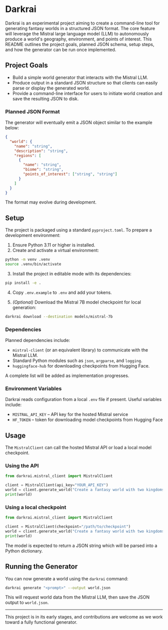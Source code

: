 # Darkrai

Darkrai is an experimental project aiming to create a command-line tool for generating fantasy worlds in a structured JSON format. The core feature will leverage the Mistral large language model (LLM) to autonomously produce a world's geography, environment, and points of interest. This README outlines the project goals, planned JSON schema, setup steps, and how the generator can be run once implemented.

## Project Goals

- Build a simple world generator that interacts with the Mistral LLM.
- Produce output in a standard JSON structure so that clients can easily parse or display the generated world.
- Provide a command-line interface for users to initiate world creation and save the resulting JSON to disk.

### Planned JSON Format

The generator will eventually emit a JSON object similar to the example below:

```json
{
  "world": {
    "name": "string",
    "description": "string",
    "regions": [
      {
        "name": "string",
        "biome": "string",
        "points_of_interest": ["string", "string"]
      }
    ]
  }
}
```

The format may evolve during development.

## Setup

The project is packaged using a standard `pyproject.toml`. To prepare a development environment:

1. Ensure Python 3.11 or higher is installed.
2. Create and activate a virtual environment:

```bash
python -m venv .venv
source .venv/bin/activate
```

3. Install the project in editable mode with its dependencies:

```bash
pip install -e .
```
4. Copy `.env.example` to `.env` and add your tokens.

5. *(Optional)* Download the Mistral 7B model checkpoint for local generation:

```bash
darkrai download --destination models/mistral-7b
```

### Dependencies

Planned dependencies include:

- `mistral-client` (or an equivalent library) to communicate with the Mistral LLM.
- Standard Python modules such as `json`, `argparse`, and `logging`.
- `huggingface-hub` for downloading checkpoints from Hugging Face.

A complete list will be added as implementation progresses.


### Environment Variables

Darkrai reads configuration from a local `.env` file if present. Useful variables include:

- `MISTRAL_API_KEY` – API key for the hosted Mistral service
- `HF_TOKEN` – token for downloading model checkpoints from Hugging Face


## Usage

The `MistralClient` can call the hosted Mistral API or load a local model checkpoint.

### Using the API

```python
from darkrai.mistral_client import MistralClient

client = MistralClient(api_key="YOUR_API_KEY")
world = client.generate_world("Create a fantasy world with two kingdoms")
print(world)
```

### Using a local checkpoint

```python
from darkrai.mistral_client import MistralClient

client = MistralClient(checkpoint="/path/to/checkpoint")
world = client.generate_world("Create a fantasy world with two kingdoms")
print(world)
```

The model is expected to return a JSON string which will be parsed into a Python dictionary.



## Running the Generator

You can now generate a world using the `darkrai` command:

```bash
darkrai generate "<prompt>" --output world.json
```

This will request world data from the Mistral LLM, then save the JSON output to `world.json`.

---

This project is in its early stages, and contributions are welcome as we work toward a fully functional generator.
